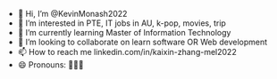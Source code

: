 - 👋 Hi, I’m @KevinMonash2022
- 👀 I’m interested in PTE, IT jobs in AU, k-pop, movies, trip 
- 🌱 I’m currently learning Master of Information Technology
- 💞️ I’m looking to collaborate on learn software OR Web development
- 📫 How to reach me linkedin.com/in/kaixin-zhang-mel2022
- 😄 Pronouns:  🐙🐙🐙


<!---
KevinMonash2022/KevinMonash2022 is a ✨ special ✨ repository because its `README.md` (this file) appears on your GitHub profile.
You can click the Preview link to take a look at your changes.
--->
